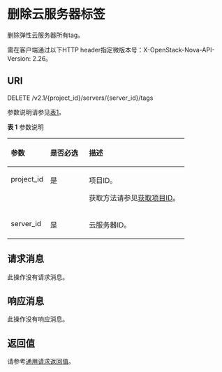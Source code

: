 # 删除云服务器标签<a name="ZH-CN_TOPIC_0065820824"></a>

删除弹性云服务器所有tag。

需在客户端通过以下HTTP header指定微版本号：X-OpenStack-Nova-API-Version: 2.26。

## URI<a name="zh-cn_topic_0057972839_section28406254"></a>

DELETE /v2.1/\{project\_id\}/servers/\{server\_id\}/tags

参数说明请参见[表1](#zh-cn_topic_0057972839_table32475667)。

**表 1**  参数说明

<a name="zh-cn_topic_0057972839_table32475667"></a>
<table><thead align="left"><tr id="zh-cn_topic_0057972839_row44937496"><th class="cellrowborder" valign="top" width="22.24%" id="mcps1.2.4.1.1"><p id="p5187119"><a name="p5187119"></a><a name="p5187119"></a>参数</p>
</th>
<th class="cellrowborder" valign="top" width="21.87%" id="mcps1.2.4.1.2"><p id="p17503500"><a name="p17503500"></a><a name="p17503500"></a>是否必选</p>
</th>
<th class="cellrowborder" valign="top" width="55.88999999999999%" id="mcps1.2.4.1.3"><p id="p8497414"><a name="p8497414"></a><a name="p8497414"></a>描述</p>
</th>
</tr>
</thead>
<tbody><tr id="zh-cn_topic_0057972839_row1664874"><td class="cellrowborder" valign="top" width="22.24%" headers="mcps1.2.4.1.1 "><p id="zh-cn_topic_0057972839_p637140"><a name="zh-cn_topic_0057972839_p637140"></a><a name="zh-cn_topic_0057972839_p637140"></a>project_id</p>
</td>
<td class="cellrowborder" valign="top" width="21.87%" headers="mcps1.2.4.1.2 "><p id="zh-cn_topic_0057972839_p51608407"><a name="zh-cn_topic_0057972839_p51608407"></a><a name="zh-cn_topic_0057972839_p51608407"></a>是</p>
</td>
<td class="cellrowborder" valign="top" width="55.88999999999999%" headers="mcps1.2.4.1.3 "><p id="p37593705"><a name="p37593705"></a><a name="p37593705"></a>项目ID。</p>
<p id="p1180512217438"><a name="p1180512217438"></a><a name="p1180512217438"></a>获取方法请参见<a href="获取项目ID.md">获取项目ID</a>。</p>
</td>
</tr>
<tr id="zh-cn_topic_0057972839_row41565035"><td class="cellrowborder" valign="top" width="22.24%" headers="mcps1.2.4.1.1 "><p id="zh-cn_topic_0057972839_p11324657"><a name="zh-cn_topic_0057972839_p11324657"></a><a name="zh-cn_topic_0057972839_p11324657"></a>server_id</p>
</td>
<td class="cellrowborder" valign="top" width="21.87%" headers="mcps1.2.4.1.2 "><p id="zh-cn_topic_0057972839_p44882061"><a name="zh-cn_topic_0057972839_p44882061"></a><a name="zh-cn_topic_0057972839_p44882061"></a>是</p>
</td>
<td class="cellrowborder" valign="top" width="55.88999999999999%" headers="mcps1.2.4.1.3 "><p id="zh-cn_topic_0057972839_p11568292"><a name="zh-cn_topic_0057972839_p11568292"></a><a name="zh-cn_topic_0057972839_p11568292"></a>云服务器ID。</p>
</td>
</tr>
</tbody>
</table>

## 请求消息<a name="zh-cn_topic_0057972839_section54329699"></a>

此操作没有请求消息。

## 响应消息<a name="zh-cn_topic_0057972839_section19205251"></a>

此操作没有响应消息。

## 返回值<a name="zh-cn_topic_0057972839_zh-cn_topic_0020212692_section22960139"></a>

请参考[通用请求返回值](通用请求返回值.md)。

